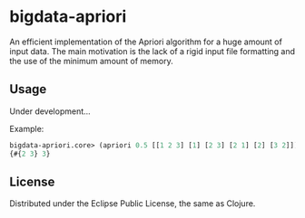 # bigdata-apriori

An efficient implementation of the Apriori algorithm for a huge amount of input
data. The main motivation is the lack of a rigid input file formatting and the 
use of the minimum amount of memory.

## Usage

Under development...

Example:

```clojure
bigdata-apriori.core> (apriori 0.5 [[1 2 3] [1] [2 3] [2 1] [2] [3 2]])
{#{2 3} 3}
```

## License

Distributed under the Eclipse Public License, the same as Clojure.
